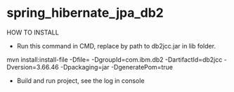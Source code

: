 # spring_hibernate_jpa_db2

HOW TO INSTALL

- Run this command in CMD, replace <PATH TO DB2JCC FILE> by path to db2jcc.jar in lib folder.

mvn install:install-file -Dfile=<PATH TO DB2JCC FILE> -DgroupId=com.ibm.db2 -DartifactId=db2jcc -Dversion=3.66.46 -Dpackaging=jar -DgeneratePom=true

- Build and run project, see the log in console
